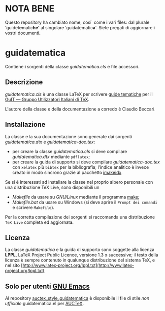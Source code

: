 # NOTA BENE #
Questo repository ha cambiato nome, cosi` come i vari files: dal plurale
'guidet<strong>e</strong>matic<strong>he</strong>'
al singolare 'guid<strong>a</strong>tematic<strong>a</strong>'.
Siete pregati di aggiornare i vostri documenti.

guidatematica
==============

Contiene i sorgenti della classe *guidatematica.cls* e file accessori.

Descrizione
----------

*guidatematica.cls* è una classe LaTeX per scrivere
 [guide tematiche](http://www.guitex.org/home/it/guide-tematiche/la-filosofia-delle-guide-a-tema)
 per il
 [GuIT — Gruppo Utilizzatori Italiani di TeX](http://www.guitex.org/home/).
 
L'autore della classe e della documentazione a corredo è Claudio Beccari.

Installazione
----------

La classe e la sua documentazione sono generate dai sorgenti
*guidatematica.dtx* e *guidatematica-doc.tex*:

* per creare la classe *guidatematica.cls* si deve compilare
  *guidatematica.dtx* mediante `pdflatex`;
* per creare la guida di supporto si deve compilare *guidatematica-doc.tex*
  con `xelatex` più `bibtex` per la bibliografia; l'indice analitico è invece
  creato in modo sincrono grazie al pacchetto
  [imakeidx](http://www.ctan.org/pkg/imakeidx).

Se si è interessati ad installare la classe nel proprio albero personale con
una distribuzione TeX Live, sono disponibili un
* *Makefile* da usare su *GNU/Linux* mediante il programma
   [make](http://www.gnu.org/software/make/);
* *Makefile.bat* da usare su Windows (si deve aprire il `Prompt dei comandi` e
   scrivere `Makefile`).
   
Per la corretta compilazione dei sorgenti si raccomanda una distribuzione `TeX Live` completa ed aggiornata.

Licenza
----------

La classe *guidatematica* e la guida di supporto sono soggette alla licenza
**LPPL**, LaTeX Project Public Licence, versione 1.3 o successive; il testo
della licenza è sempre contenuto in qualunque distribuzione del sistema TeX, e
nel sito
[http://www.latex-project.org/lppl.txt](http://www.latex-project.org/lppl.txt)

Solo per utenti [GNU Emacs](http://www.gnu.org/software/emacs/)
----------

Al repository
[auctex_style_guidatematica](https://github.com/orlyfurious/auctex_style_guidatematica)
è disponibile il file di stile *non ufficiale* guidatematica.el per
[AUCTeX](http://www.gnu.org/software/auctex/).
